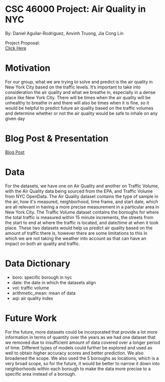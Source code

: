 # CSC 46000 Project: Air Quality in NYC
By: Daniel Aguilar-Rodriguez, Anvinh Truong, Jia Cong Lin

Project Proposal:\
[Click Here](https://github.com/daniel-a-r/ccny_data_science_project/blob/main/Project%20Proposal.pdf)

# Motivation

For our group, what we are trying to solve and predict is the air quality in New York City
based on the traffic levels. It’s important to take into consideration the air quality and what we
breathe in, especially in a dense place like New York City. There will be times when the air
quality will be unhealthy to breathe in and there will also be times when it is fine, so it would be
helpful to predict future air quality based on the traffic volumes and determine whether or not the
air quality would be safe to inhale on any given day

# Blog Post & Presentation 
[Blog Post](https://github.com/daniel-a-r/ccny_data_science_project/blob/main/Blog%20Air%20Quality%20in%20NYC.pdf)

# Data

For the datasets, we have one on Air Quality and another on Traffic Volume, with the Air
Quality data being sourced from the EPA, and Traffic Volume from NYC OpenData. The Air
Quality dataset contains the type of sample in the air, how it's measured, neighborhood, time
frame, and start date, which are all relevant in having a more precise measurement in a particular
area in New York City. The Traffic Volume dataset contains the boroughs for where the total
traffic is measured within 15 minute increments, the streets from the start to end at where the
traffic is located, and date/time at when it took place. These two datasets would help us predict
air quality based on the amount of traffic there is, however there are some limitations to this in
which we are not taking the weather into account as that can have an impact on both air quality
and traffic.

# Data Dictionary

- boro: specific borough in nyc
- date: the date in which the datasets align
- vol: traffic volume
- arithmetic_mean: mean of data
- aqi: air quality index

# Future Work

For the future, more datasets could be incorporated that provide a lot more information in
terms of quantity over the years as we had one dataset that we removed due to insufficient
amount of data covered over a longer period of time. Different types of models could further be
explored and used as well to obtain higher accuracy scores and better prediction. We also
broadened the scope. We also used the 5 boroughs as locations, which is a very broad scope, so
for the future, it would be better to narrow it down into neighborhoods within each borough to
make the data more precise to a specific area instead of a borough.


